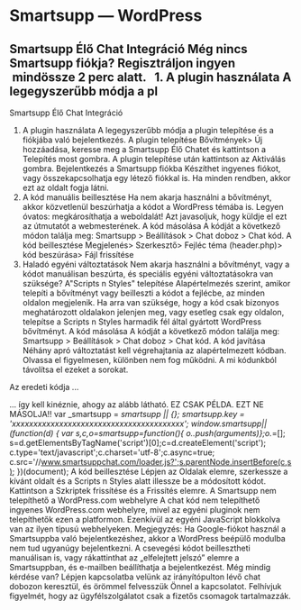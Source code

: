 # Smartsupp — WordPress
## Smartsupp Élő Chat Integráció Még nincs Smartsupp fiókja? Regisztráljon ingyen  mindössze 2 perc alatt.   1. A plugin használata A legegyszerűbb módja a pl
Smartsupp Élő Chat Integráció
1. A plugin használata
A legegyszerűbb módja a plugin telepítése és a fiókjába való bejelentkezés.
A plugin telepítése
Bővítmények> Új hozzáadása, keresse meg a Smartsupp Élő Chatet és kattintson a Telepítés most gombra. A plugin telepítése után kattintson az Aktiválás gombra.
Bejelentkezés a Smartsupp fiókba
Készíthet ingyenes fiókot, vagy összekapcsolhatja egy létező fiókkal is.
Ha minden rendben, akkor ezt az oldalt fogja látni.
2. A kód manuális beillesztése
Ha nem akarja használni a bővítményt, akkor közvetlenül beszúrhatja a kódot a WordPress témába is.
Legyen óvatos: megkárosíthatja a weboldalát! Azt javasoljuk, hogy küldje el ezt az útmutatót a webmesterének.
A kód másolása
A kódját a következő módon találja meg: Smartsupp > Beállítások > Chat doboz > Chat kód.
A kód beillesztése
Megjelenés> Szerkesztő> Fejléc téma (header.php)> kód beszúrása> Fájl frissítése
3. Haladó egyéni változtatások
Nem akarja használni a bővítményt, vagy a kódot manuálisan beszúrta, és speciális egyéni változtatásokra van szüksége?
A"Scripts n Styles" telepítése
Alapértelmezés szerint, amikor telepíti a bővítményt vagy beilleszti a kódot a fejlécbe, az minden oldalon megjelenik. Ha arra van szüksége, hogy a kód csak bizonyos meghatározott oldalakon jelenjen meg, vagy esetleg csak egy oldalon, telepítse a Scripts n Styles harmadik fél által gyártott WordPress bővítményt.
A kód másolása
A kódját a következő módon találja meg: Smartsupp > Beállítások > Chat doboz > Chat kód.
A kód javítása
Néhány apró változtatást kell végrehajtania az alapértelmezett kódban.
Olvassa el figyelmesen, különben nem fog működni.
A mi kódunkból távolítsa el ezeket a sorokat.
<!-- Smartsupp Live Chat script -->
<script type="text/javascript">
</script>
Az eredeti kódja ...
<!-- Smartsupp Live Chat script -->
<script type="text/javascript">
var _smartsupp = _smartsupp || {};
_smartsupp.key = 'xxxxxxxxxxxxxxxxxxxxxxxxxxxxxxxxxxxxxxxx';
window.smartsupp||(function(d) {
 var s,c,o=smartsupp=function(){ o._.push(arguments)};o._=[];
 s=d.getElementsByTagName('script')[0];c=d.createElement('script');
 c.type='text/javascript';c.charset='utf-8';c.async=true;
 c.src='//www.smartsuppchat.com/loader.js?';s.parentNode.insertBefore(c,s);
})(document);
</script>
... így kell kinéznie, ahogy az alább látható. EZ CSAK PÉLDA. EZT NE MÁSOLJA!!
var _smartsupp = _smartsupp || {};
_smartsupp.key = 'xxxxxxxxxxxxxxxxxxxxxxxxxxxxxxxxxxxxxxxx';
window.smartsupp||(function(d) {
 var s,c,o=smartsupp=function(){ o._.push(arguments)};o._=[];
 s=d.getElementsByTagName('script')[0];c=d.createElement('script');
 c.type='text/javascript';c.charset='utf-8';c.async=true;
 c.src='//www.smartsuppchat.com/loader.js?';s.parentNode.insertBefore(c,s);
})(document);
A kód beillesztése
Lépjen az Oldalak elemre, szerkessze a kívánt oldalt és a Scripts n Styles alatt illessze be a módosított kódot.
Kattintson a Szkriptek frissítése és a Frissítés elemre.
A Smartsupp nem telepíthető a WordPress.com webhelyre
A chat kód nem telepíthető ingyenes WordPress.com webhelyre, mivel az egyéni pluginok nem telepíthetők ezen a platformon. Ezenkívül az egyéni JavaScript blokkolva van az ilyen típusú webhelyeken.
Megjegyzés: Ha Google-fiókot használ a Smartsuppba való bejelentkezéshez, akkor a WordPress beépülő modulba nem tud ugyanúgy bejelentkezni.
A csevegési kódot beillesztheti manuálisan is, vagy rákattinthat az „elfelejtett jelszó” elemre a Smartsuppban, és e-mailben beállíthatja a bejelentkezést.
Még mindig kérdése van? Lépjen kapcsolatba velünk az irányítópulton lévő chat dobozon keresztül, és örömmel felvesszük Önnel a kapcsolatot. Felhívjuk figyelmét, hogy az ügyfélszolgálatot csak a fizetős csomagok tartalmazzák.

